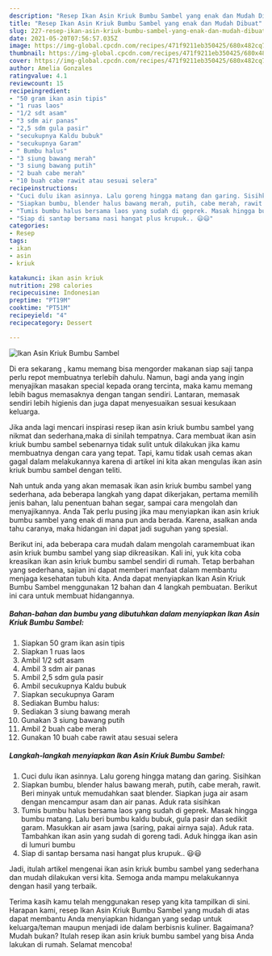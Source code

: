 ```yaml
---
description: "Resep Ikan Asin Kriuk Bumbu Sambel yang enak dan Mudah Dibuat"
title: "Resep Ikan Asin Kriuk Bumbu Sambel yang enak dan Mudah Dibuat"
slug: 227-resep-ikan-asin-kriuk-bumbu-sambel-yang-enak-dan-mudah-dibuat
date: 2021-05-20T07:56:57.035Z
image: https://img-global.cpcdn.com/recipes/471f9211eb350425/680x482cq70/ikan-asin-kriuk-bumbu-sambel-foto-resep-utama.jpg
thumbnail: https://img-global.cpcdn.com/recipes/471f9211eb350425/680x482cq70/ikan-asin-kriuk-bumbu-sambel-foto-resep-utama.jpg
cover: https://img-global.cpcdn.com/recipes/471f9211eb350425/680x482cq70/ikan-asin-kriuk-bumbu-sambel-foto-resep-utama.jpg
author: Amelia Gonzales
ratingvalue: 4.1
reviewcount: 15
recipeingredient:
- "50 gram ikan asin tipis"
- "1 ruas laos"
- "1/2 sdt asam"
- "3 sdm air panas"
- "2,5 sdm gula pasir"
- "secukupnya Kaldu bubuk"
- "secukupnya Garam"
- " Bumbu halus"
- "3 siung bawang merah"
- "3 siung bawang putih"
- "2 buah cabe merah"
- "10 buah cabe rawit atau sesuai selera"
recipeinstructions:
- "Cuci dulu ikan asinnya. Lalu goreng hingga matang dan garing. Sisihkan"
- "Siapkan bumbu, blender halus bawang merah, putih, cabe merah, rawit. Beri minyak untuk memudahkan saat blender. Siapkan juga air asam dengan mencampur asam dan air panas. Aduk rata sisihkan"
- "Tumis bumbu halus bersama laos yang sudah di geprek. Masak hingga bumbu matang. Lalu beri bumbu kaldu bubuk, gula pasir dan sedikit garam. Masukkan air asam jawa (saring, pakai airnya saja). Aduk rata. Tambahkan ikan asin yang sudah di goreng tadi. Aduk hingga ikan asin di lumuri bumbu"
- "Siap di santap bersama nasi hangat plus krupuk.. 😃😃"
categories:
- Resep
tags:
- ikan
- asin
- kriuk

katakunci: ikan asin kriuk 
nutrition: 298 calories
recipecuisine: Indonesian
preptime: "PT19M"
cooktime: "PT51M"
recipeyield: "4"
recipecategory: Dessert

---
```



![Ikan Asin Kriuk Bumbu Sambel](https://img-global.cpcdn.com/recipes/471f9211eb350425/680x482cq70/ikan-asin-kriuk-bumbu-sambel-foto-resep-utama.jpg)

Di era  sekarang , kamu memang bisa mengorder makanan siap saji tanpa perlu repot membuatnya terlebih dahulu. Namun, bagi anda yang ingin menyajikan masakan special kepada orang tercinta, maka kamu memang lebih bagus memasaknya dengan tangan sendiri. Lantaran, memasak sendiri lebih higienis dan juga dapat menyesuaikan sesuai kesukaan keluarga.

Jika anda lagi mencari inspirasi resep ikan asin kriuk bumbu sambel yang nikmat dan sederhana,maka di sinilah tempatnya. Cara membuat ikan asin kriuk bumbu sambel  sebenarnya tidak sulit untuk dilakukan jika kamu membuatnya dengan cara yang tepat. Tapi, kamu tidak usah cemas akan gagal dalam melakukannya 
karena di artikel ini kita akan mengulas ikan asin kriuk bumbu sambel dengan teliti.  



Nah untuk anda yang akan memasak ikan asin kriuk bumbu sambel yang sederhana, ada beberapa langkah yang dapat dikerjakan, pertama memilih jenis bahan, lalu penentuan bahan segar, sampai cara mengolah dan menyajikannya. Anda Tak perlu pusing jika mau menyiapkan ikan asin kriuk bumbu sambel yang enak di mana pun anda berada. Karena, asalkan anda  tahu caranya, maka hidangan ini dapat jadi suguhan yang spesial.

Berikut ini, ada beberapa cara mudah dalam mengolah caramembuat ikan asin kriuk bumbu sambel yang siap dikreasikan. Kali ini, yuk kita coba kreasikan ikan asin kriuk bumbu sambel sendiri di rumah. Tetap berbahan yang sederhana, sajian ini dapat memberi manfaat dalam membantu menjaga kesehatan tubuh kita. Anda dapat menyiapkan Ikan Asin Kriuk Bumbu Sambel menggunakan 12 bahan dan 4 langkah pembuatan. Berikut ini cara untuk membuat hidangannya.

<!--inarticleads1-->

##### Bahan-bahan dan bumbu yang dibutuhkan dalam menyiapkan Ikan Asin Kriuk Bumbu Sambel:

1. Siapkan 50 gram ikan asin tipis
1. Siapkan 1 ruas laos
1. Ambil 1/2 sdt asam
1. Ambil 3 sdm air panas
1. Ambil 2,5 sdm gula pasir
1. Ambil secukupnya Kaldu bubuk
1. Siapkan secukupnya Garam
1. Sediakan  Bumbu halus:
1. Sediakan 3 siung bawang merah
1. Gunakan 3 siung bawang putih
1. Ambil 2 buah cabe merah
1. Gunakan 10 buah cabe rawit atau sesuai selera




<!--inarticleads2-->

##### Langkah-langkah menyiapkan Ikan Asin Kriuk Bumbu Sambel:

1. Cuci dulu ikan asinnya. Lalu goreng hingga matang dan garing. Sisihkan
1. Siapkan bumbu, blender halus bawang merah, putih, cabe merah, rawit. Beri minyak untuk memudahkan saat blender. Siapkan juga air asam dengan mencampur asam dan air panas. Aduk rata sisihkan
1. Tumis bumbu halus bersama laos yang sudah di geprek. Masak hingga bumbu matang. Lalu beri bumbu kaldu bubuk, gula pasir dan sedikit garam. Masukkan air asam jawa (saring, pakai airnya saja). Aduk rata. Tambahkan ikan asin yang sudah di goreng tadi. Aduk hingga ikan asin di lumuri bumbu
1. Siap di santap bersama nasi hangat plus krupuk.. 😃😃




Jadi, itulah artikel mengenai  ikan asin kriuk bumbu sambel  yang sederhana dan mudah dilakukan versi kita. Semoga anda mampu melakukannya dengan hasil yang terbaik. 

Terima kasih kamu telah menggunakan resep yang kita tampilkan di sini. Harapan kami, resep  Ikan Asin Kriuk Bumbu Sambel yang mudah di atas dapat membantu Anda menyiapkan hidangan yang sedap untuk keluarga/teman maupun menjadi ide dalam berbisnis kuliner. Bagaimana? Mudah bukan? Itulah resep ikan asin kriuk bumbu sambel yang bisa Anda lakukan di rumah. Selamat mencoba!

